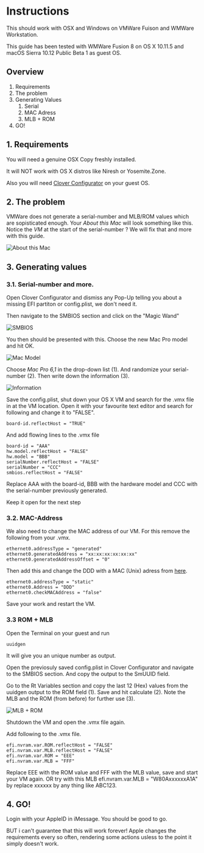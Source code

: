 # Instructions

This should work with OSX and Windows on VMWare Fuison and WMWare Workstation.

This guide has been tested with WMWare Fusion 8 on OS X 10.11.5 and macOS Sierra 10.12 Public Beta 1 as guest OS.

## Overview

1. Requirements
2. The problem
3. Generating Values
    1. Serial
    2. MAC Adress
    3. MLB + ROM
4. GO!

## 1. Requirements
You will need a genuine OSX Copy freshly installed.

It will NOT work with OS X distros like Niresh or Yosemite.Zone.

Also you will need [Clover Configurator](http://mackie100projects.altervista.org) on your guest OS.

## 2. The problem

VMWare does not generate a serial-number and MLB/ROM values which are sopisticated enough. Your _About this Mac_ will look something like this. Notice the _VM_ at the start of the serial-number ? We will fix that and more with this guide.

![_About this Mac_](https://raw.githubusercontent.com/toshmatik/VMWare-iMessage/master/Pictures/problem.png)

## 3. Generating values

### 3.1. Serial-number and more.

Open Clover Configurator and dismiss any Pop-Up telling you about a missing EFI partiton or config.plist, we don't need it.

Then navigate to the SMBIOS section and click on the "Magic Wand"

![_SMBIOS_](https://raw.githubusercontent.com/toshmatik/VMWare-iMessage/master/Pictures/clover-1.png)

You then should be presented with this. Choose the new Mac Pro model and hit OK.

![_Mac Model_](https://raw.githubusercontent.com/toshmatik/VMWare-iMessage/master/Pictures/clover-2.png)

Choose _Mac Pro 6,1_ in the drop-down list (1). And randomize your serial-number (2). Then write down the information (3).

![_Information_](https://raw.githubusercontent.com/toshmatik/VMWare-iMessage/master/Pictures/clover-3.png)

Save the config.plist, shut down your OS X VM and search for the .vmx file in at the VM location. Open it with your favourite text editor and search for following and change it to "FALSE".

    board-id.reflectHost = "TRUE"

And add flowing lines to the .vmx file

    board-id = "AAA"
    hw.model.reflectHost = "FALSE"
    hw.model = "BBB"
    serialNumber.reflectHost = "FALSE"
    serialNumber = "CCC"
    smbios.reflectHost = "FALSE"

Replace AAA with the board-id, BBB with the hardware model and CCC with the serial-number previously generated.

Keep it open for the next step

### 3.2. MAC-Address

We also need to change the MAC address of our VM. For this remove the following from your .vmx.

    ethernet0.addressType = "generated"
    ethernet0.generatedAddress = "xx:xx:xx:xx:xx:xx"
    ethernet0.generatedAddressOffset = "0"

Then add this and change the DDD with a MAC (Unix) adress from [here](http://hwaddress.com/company/apple-inc).

    ethernet0.addressType = "static"
    ethernet0.Address = "DDD"
    ethernet0.checkMACAddress = "false"

Save your work and restart the VM.

### 3.3 ROM + MLB

Open the Terminal on your guest and run

    uuidgen

It will give you an unique number as output.

Open the previosuly saved config.plist in Clover Configurator and navigate to the SMBIOS section. And copy the output to the SmUUID field.

Go to the Rt Variables section and copy the last 12 (Hex) values from the uuidgen output to the ROM field (1). Save and hit calculate (2). Note the MLB and the ROM (from before) for further use (3).

![_MLB + ROM_](https://raw.githubusercontent.com/toshmatik/VMWare-iMessage/master/Pictures/mlb.png)

Shutdown the VM and open the .vmx file again.

Add following to the .vmx file.

    efi.nvram.var.ROM.reflectHost = "FALSE"
    efi.nvram.var.MLB.reflectHost = "FALSE"
    efi.nvram.var.ROM = "EEE"
    efi.nvram.var.MLB = "FFF"

Replace EEE with the ROM value and FFF with the MLB value, save and start your VM again.
OR try with this MLB efi.nvram.var.MLB = "W80AxxxxxxA1A" by replace xxxxxx by any thing like ABC123.

## 4. GO!

Login with your AppleID in iMessage. You should be good to go.

BUT i can't guarantee that this will work forever! Apple changes the requirements every so often, rendering some actions usless to the point it simply doesn't work.

